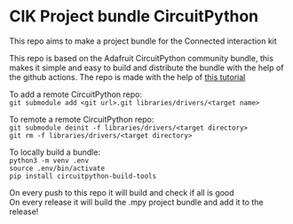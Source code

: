 # CIK Project bundle CircuitPython
This repo aims to make a project bundle for the Connected interaction kit

This repo is based on the Adafruit CircuitPython community bundle, this makes it simple and easy to build and distribute the bundle with the help of the github actions.
The repo is made with the help of [this tutorial](https://adafruit-playground.com/u/tyeth/pages/creating-a-circuitpython-library-bundle-for-circup)

To add a remote CircuitPython repo:  
`git submodule add <git url>.git libraries/drivers/<target name>`

To remote a remote CircuitPython repo:  
`git submodule deinit -f libraries/drivers/<target directory>`  
`git rm -f libraries/drivers/<target directory>`

To locally build a bundle:  
`python3 -m venv .env`  
`source .env/bin/activate`  
`pip install circuitpython-build-tools`

On every push to this repo it will build and check if all is good  
On every release it will build the .mpy project bundle and add it to the release!